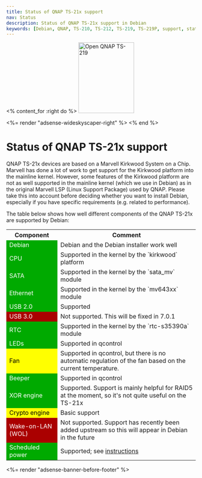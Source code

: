 ```yaml
---
title: Status of QNAP TS-21x support
nav: Status
description: Status of QNAP TS-21x support in Debian
keywords: [Debian, QNAP, TS-210, TS-212, TS-219, TS-219P, support, status]
---
```


<% content_for :right do %>
<img src = "../images/r_ts219p.jpg" class="border" alt="Open QNAP TS-219" width="148" height="188" />

<%= render "adsense-wideskyscaper-right" %>
<% end %>

<h1>Status of QNAP TS-21x support</h1>

QNAP TS-21x devices are based on a Marvell Kirkwood System on a Chip.
Marvell has done a lot of work to get support for the Kirkwood platform
into the mainline kernel.  However, some features of the Kirkwood platform
are not as well supported in the mainline kernel (which we use in Debian)
as in the original Marvell LSP (Linux Support Package) used by QNAP.
Please take this into account before deciding whether you want to install
Debian, especially if you have specific requirements (e.g. related to
performance).

The table below shows how well different components of the QNAP TS-21x are
supported by Debian:

<table>

<tr>
<th>Component</th>
<th>Comment</th>
</tr>

<tr>
<td style="color: white; background-color: #00AA00">Debian</td>
<td>Debian and the Debian installer work well</td>
</tr>

<tr>
<td style="color: white; background-color: #00AA00">CPU</td>
<td>Supported in the kernel by the `kirkwood` platform</td>
</tr>

<tr>
<td style="color: white; background-color: #00AA00">SATA</td>
<td>Supported in the kernel by the `sata_mv` module</td>
</tr>

<tr>
<td style="color: white; background-color: #00AA00">Ethernet</td>
<td>Supported in the kernel by the `mv643xx` module</td>
</tr>

<tr>
<td style="color: white; background-color: #00AA00">USB 2.0</td>
<td>Supported</td>
</tr>

<tr>
<td style="color: white; background-color: #AA0000">USB 3.0</td>
<td>Not supported. This will be fixed in 7.0.1</td>
</tr>

<tr>
<td style="color: white; background-color: #00AA00">RTC</td>
<td>Supported in the kernel by the `rtc-s35390a` module</td>
</tr>

<tr>
<td style="color: white; background-color: #00AA00">LEDs</td>
<td>Supported in qcontrol</td>
</tr>

<tr>
<td style="color: black; background-color: #FFFF00">Fan</td>
<td>Supported in qcontrol, but there is no automatic regulation of
the fan based on the current temperature.</td>
</tr>

<tr>
<td style="color: white; background-color: #00AA00">Beeper</td>
<td>Supported in qcontrol</td>
</tr>

<tr>
<td style="color: white; background-color: #00AA00">XOR engine</td>
<td>Supported. Support is mainly helpful for RAID5 at the
moment, so it's not quite useful on the TS-21x</td>
</tr>

<tr>
<td style="color: black; background-color: #FFFF00">Crypto engine</td>
<td>Basic support</td>
</tr>

<tr>
<td style="color: white; background-color: #AA0000">Wake-on-LAN (WOL)</td>
<td>Not supported.  Support has recently been added upstream so this will
appear in Debian in the future</td>
</tr>

<tr>
<td style="color: white; background-color: #00AA00">Scheduled power</td>
<td>Supported; see <a href = "../tips/#wakealarm">instructions</a></td>
</tr>

</table>

<div class="bbf">
<%= render "adsense-banner-before-footer" %>
</div>

